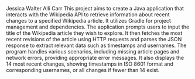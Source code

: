 Jessica Walter
Alli Carr
This project aims to create a Java application that interacts with the Wikipedia API to retrieve information about recent changes to a specified Wikipedia article. It utilizes Gradle for project management and dependencies. The application prompts users to input the title of the Wikipedia article they wish to explore. It then fetches the most recent revisions of the article using HTTP requests and parses the JSON response to extract relevant data such as timestamps and usernames. The program handles various scenarios, including missing article pages and network errors, providing appropriate error messages. It also displays the 14 most recent changes, showing timestamps in ISO 8601 format and corresponding usernames, or all changes if fewer than 14 exist.
